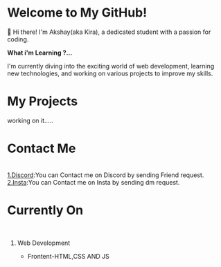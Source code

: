 # Welcome to My GitHub!
👋 Hi there! I'm Akshay(aka Kira), a dedicated student with a passion for coding.

**What i'm Learning ?...**

I'm currently diving into the exciting world of web development, learning new technologies, and working on various projects to improve my skills. 

# My Projects

working on it.....

# Contact Me 
<br>
<a href="https://discord.com/users/1078294134051328111" target="_main">1.Discord</a>:You can Contact me on Discord by sending Friend request.
<br>
<a href="https://www.instagram.com/kira_xd07/" target="_main">2.Insta</a>:You can Contact me on Insta by sending dm request.
<br>

# Currently On 
<br>
<ol>
<li>Web Development</li>
<ul>
<li>Frontent-HTML,CSS AND JS</li>
</ul>
</ol>